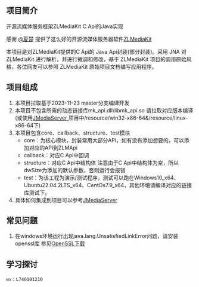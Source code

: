 ## 项目简介
开源流媒体服务框架ZLMediaKit C Api的Java实现

感谢 [@夏楚](https://github.com/xia-chu) 提供了这么好的开源流媒体服务器软件[ZLMediaKit ](https://github.com/ZLMediaKit/ZLMediaKit)

本项目是对ZLMediaKit提供的C Api的 Java Api封装(部分封装)。采用 JNA 对 ZLMediaKit 进行解析，并进行微调和修改，基于 ZLMediaKit 项目的调用原始风格，各位网友可以参照 ZLMediaKit 原始项目文档编写应用程序。

## 项目组成
1. 本项目拉取基于2023-11-23 master分支编译开发
2. 本项目不包含所需的动态链接库mk_api.dll\libmk_api.so 请拉取对应版本编译(或使用[JMediaServer ](https://github.com/lidaofu-hub/j_media_server)项目中/resource/win32-x86-64&/resource/linux-x86-64下)
3. 本项目包含core、callback、structure、test模块
    - core：为核心模块，封装常用大部分API，如有没有添加想要的，可以添加对应的API到ZLMApi
    - callback：对应C Api中回调
    - structure：对应C Api中结构体 注意由于C Api中结构体为空，所以dwSize为添加的默认参数，否则运行会报错
    - test：为该工程为演示/测试程序，测试可以跑在Windows10_x64、Ubuntu22.04.2LTS_x64、CentOs7.9_x64，其他环境请编译对应的链接库测试下。
4. 具体如何集成到项目可以参考[JMediaServer ](https://github.com/lidaofu-hub/j_media_server)
## 常见问题
1. 在windows环境运行出现java.lang.UnsatisfiedLinkError问题，请安装openssl库 参见[OpenSSL下载 ](https://slproweb.com/products/Win32OpenSSL.html)
## 学习探讨
    wx：L746101210